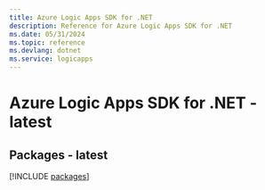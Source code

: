 ```yaml
---
title: Azure Logic Apps SDK for .NET
description: Reference for Azure Logic Apps SDK for .NET
ms.date: 05/31/2024
ms.topic: reference
ms.devlang: dotnet
ms.service: logicapps
---
```

# Azure Logic Apps SDK for .NET - latest
## Packages - latest
[!INCLUDE [packages](logic-apps-index.md)]